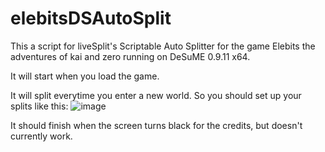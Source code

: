 # elebitsDSAutoSplit
This a script for liveSplit's Scriptable Auto Splitter for the game Elebits the adventures of kai and zero running on DeSuME 0.9.11 x64.

It will start when you load the game.

It will split everytime you enter a new world. So you should set up your splits like this:
![image](https://github.com/Ram-Sl/elebitsDSAutoSplit/assets/89742923/bcd80e18-613e-4458-8216-5f170cc19cef)


It should finish when the screen turns black for the credits, but doesn't currently work.
